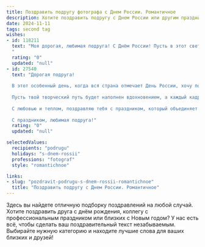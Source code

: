 ```yaml
---
title: Поздравить подругу фотографа с Днем России. Романтичное
description: Хотите поздравить подругу с Днем России или другим праздником? Наш ИИ создаст незабываемое поздравление, а вы обязательно выделитесь среди других.  
date: 2024-11-11
tags: second tag
wishes:
- id: 118211
  text: "Моя дорогая, любимая подруга! С Днём России! Пусть в этот светлый праздник, как на твоих чудесных фотографиях,  в твоей жизни будет много ярких красок, незабываемых моментов и настоящей любви.  Пусть счастье, как идеально выверенный кадр, будет всегда с тобой, а каждый день будет полон красоты и вдохновения.  Целую!
  "
  rating: "0"
  updated: "null"
- id: 27540
  text: "Дорогая подруга!
  
  В этот особенный день, когда вся страна отмечает День России, хочу поздравить тебя не только с праздником, но и с твоим волшебным искусством — фотографией. Ты, как настоящий художник, запечатлеваешь самые красивые моменты нашей жизни, создавая яркие образы и волшебные истории.
  
  Пусть твой творческий путь будет наполнен вдохновением, а каждый кадр отражает ту любовь и страсть, с которой ты создаешь свое искусство. Желаю, чтобы твоя жизнь была яркой и многогранной, как палитра талантливого фотографа, а каждый новый день приносил радость и удивительные открытия.
  
  С любовью и теплом, поздравляю тебя с праздником, который объединяет нас в нашей прекрасной стране! Пусть в твоем сердце всегда живет гордость за нашу Россию и вдохновение для создания новых шедевров!
  
  С праздником, любимая подруга!"
  rating: "0"
  updated: "null"

selectedValues:
  recipients: "podrugu"
  holidays: "s-dnem-rossii"
  professions: "fotograf"
  style: "romantichnoe"

links:
- slug: "pozdravit-podrugu-s-dnem-rossii-romantichnoe"
  title: "Поздравить подругу с Днем России. Романтичное"
---
```


Здесь вы найдете отличную подборку поздравлений на любой случай.
Хотите поздравить друга с днём рождения, коллегу с профессиональным праздником или близких с Новым годом? У нас есть всё, чтобы сделать ваш поздравительный текст незабываемым. Выбирайте нужную категорию и находите лучшие слова для ваших близких и друзей!
